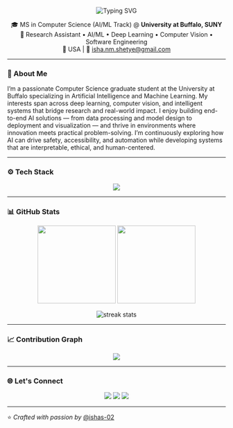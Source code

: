 <!-- Header Banner -->
<!-- Animated Typing Banner -->
<p align="center">
  <img src="https://readme-typing-svg.herokuapp.com?size=30&duration=3500&color=58A6FF&center=true&vCenter=true&width=650&lines=👋+Hi+there!+I'm+Isha+Shetye;AI%2FML+%7C+Software+%7C;MS+CS+@+University+at+Buffalo🎓;Always+learning+something+new+💻" alt="Typing SVG" />
</p>



<p align="center">
🎓 MS in Computer Science (AI/ML Track) @ <b>University at Buffalo, SUNY</b> <br>
🤖 Research Assistant • AI/ML • Deep Learning • Computer Vision • Software Engineering <br>
📍 USA | 📧 <a href="mailto:isha.nm.shetye@gmail.com">isha.nm.shetye@gmail.com</a>
</p>

---

### 🌟 About Me
I’m a passionate Computer Science graduate student at the University at Buffalo specializing in Artificial Intelligence and Machine Learning. My interests span across deep learning, computer vision, and intelligent systems that bridge research and real-world impact. I enjoy building end-to-end AI solutions — from data processing and model design to deployment and visualization — and thrive in environments where innovation meets practical problem-solving. I’m continuously exploring how AI can drive safety, accessibility, and automation while developing systems that are interpretable, ethical, and human-centered.

---

### ⚙️ Tech Stack

<p align="center">
  <img src="https://skillicons.dev/icons?i=python,java,c,cpp,js,html,css,php,mysql,postgres,mongodb,bash,npm,nextjs,nodejs,android,numpy,pandas,git,docker,kubernetes,linux,pytorch,tensorflow,keras,sklearn,opencv,react,flask,fastapi,aws,gcp,solidity,bootstrap,tailwind,figma,notion&perline=10" />
</p>



---

### 📊 GitHub Stats

<p align="center">
  <img height="180em" src="https://github-readme-stats.vercel.app/api?username=ishas-02&show_icons=true&theme=radical&hide_border=true" />
  <img height="180em" src="https://github-readme-stats.vercel.app/api/top-langs/?username=ishas-02&layout=compact&theme=radical&hide_border=true" />
</p>

<p align="center">
  <img src="https://github-readme-streak-stats.herokuapp.com/?user=ishas-02&theme=radical&hide_border=true" alt="streak stats" />
</p>

---

### 📈 Contribution Graph
<p align="center">
  <img src="https://github-readme-activity-graph.vercel.app/graph?username=ishas-02&theme=react-dark&hide_border=true&area=true" />
</p>

---

### 🌐 Let's Connect
<p align="center">
  <a href="https://www.linkedin.com/in/isha-shetye"><img src="https://img.shields.io/badge/LinkedIn-0A66C2?style=for-the-badge&logo=linkedin&logoColor=white"/></a>
  <a href="https://github.com/ishas-02"><img src="https://img.shields.io/badge/GitHub-171515?style=for-the-badge&logo=github&logoColor=white"/></a>
  <a href="mailto:isha.nm.shetye@gmail.com"><img src="https://img.shields.io/badge/Email-D14836?style=for-the-badge&logo=gmail&logoColor=white"/></a>
</p>

---

⭐️ *Crafted with passion by* [@ishas-02](https://github.com/ishas-02)
